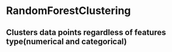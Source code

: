 # RandomForestClustering
## Clusters data points regardless of features type(numerical and categorical)
